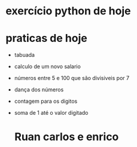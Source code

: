 # exercício python de hoje
# praticas de hoje
* tabuada
* calculo de um novo salario
* números entre 5 e 100 que são divisiveis por 7
* dança dos números
* contagem para os digitos
* soma de 1 até o valor digitado

  # Ruan carlos e enrico #